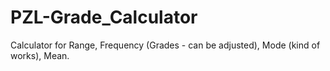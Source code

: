 # PZL-Grade_Calculator
Calculator for Range, Frequency (Grades - can be adjusted), Mode (kind of works), Mean.
